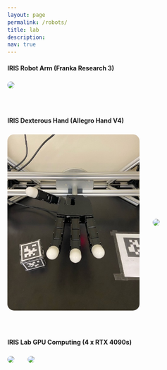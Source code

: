 ```yaml
---
layout: page
permalink: /robots/
title: lab 
description:
nav: true
---
```



<style>
	.image-row {
		display: flex;
		justify-content: flex-start;
		align-items: center;
		margin-bottom: 20px; /* Space between rows */
	}
	.image-container {
		margin-right: 30px; /* Space between images in a row */
		text-align: left; /* Align text to the left */
	}
	.rounded-corner {
		border-radius: 15px; /* Adjust the value as needed */
	}
	.caption {
		font-size: 16px;
		color: #555;
		margin-top: 10px;
	}
</style>




#### **IRIS Robot Arm (Franka Research 3)**

<p style="margin-bottom:0.6cm"> </p>

<body>
<div class="image-row">
    <div class="image-container">
        <img src="/collections/photo/robots/franka_arm2.png"  width="400"  class="rounded-corner">
    </div>
</div>
</body>

<p style="margin-bottom:1.6cm"> </p>


#### **IRIS Dexterous Hand (Allegro Hand V4)**

<p style="margin-bottom:0.6cm"> </p>

<body>
<div class="image-row">
	<div class="image-container">
        <img src="/collections/photo/robots/allegro_hand2.jpg"  width="300"  class="rounded-corner">
    </div>
    <div class="image-container">
        <img src="/collections/photo/robots/allegro_hand.png"  width="300"  class="rounded-corner">
    </div>
</div>
</body>

<p style="margin-bottom:1.6cm"> </p>

#### **IRIS Lab GPU Computing (4 x RTX 4090s)**

<p style="margin-bottom:0.6cm"> </p>

<body>
<div class="image-row">
    <div class="image-container">
        <img src="/collections/photo/robots/computing1.png"  width="300"  class="rounded-corner">
    </div>
    <div class="image-container">
        <img src="/collections/photo/robots/computing2.png"  width="300"  class="rounded-corner">
    </div>
</div>
</body>



